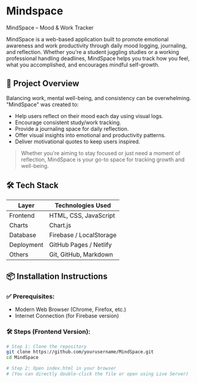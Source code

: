 # Mindspace
MindSpace – Mood & Work Tracker

MindSpace is a web-based application built to promote emotional awareness and work productivity through daily mood logging, journaling, and reflection. Whether you're a student juggling studies or a working professional handling deadlines, MindSpace helps you track how you feel, what you accomplished, and encourages mindful self-growth.

## 🚀 Project Overview
Balancing work, mental well-being, and consistency can be overwhelming. "MindSpace" was created to:

- Help users reflect on their mood each day using visual logs.
- Encourage consistent study/work tracking.
- Provide a journaling space for daily reflection.
- Offer visual insights into emotional and productivity patterns.
- Deliver motivational quotes to keep users inspired.

> Whether you're aiming to stay focused or just need a moment of reflection, MindSpace is your go-to space for tracking growth and well-being.


## 🛠 Tech Stack

| Layer       | Technologies Used             |
|-------------|-------------------------------|
| Frontend    | HTML, CSS, JavaScript         |
| Charts      | Chart.js                      |
| Database    | Firebase / LocalStorage       |
| Deployment  | GitHub Pages / Netlify        |
| Others      | Git, GitHub, Markdown         |


## 📦 Installation Instructions

### ✅ Prerequisites:
- Modern Web Browser (Chrome, Firefox, etc.)
- Internet Connection (for Firebase version)

### 🛠️ Steps (Frontend Version):

```bash
# Step 1: Clone the repository
git clone https://github.com/yourusername/MindSpace.git
cd MindSpace

# Step 2: Open index.html in your browser
# (You can directly double-click the file or open using Live Server)
